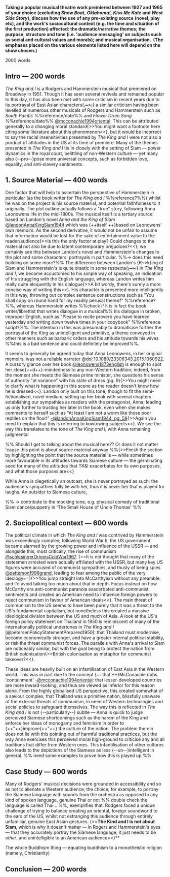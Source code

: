 **Taking a popular musical theatre work premiered between 1927 and 1965 of your choice (excluding _Show Boat_, _Oklahoma!,_ _Kiss Me Kate_ and _West Side Story_), discuss how the use of any pre-existing source (novel, play etc), and the work's sociocultural context (e.g. the time and situation of the first production) affected: the dramatic/narrative themes; the purpose, structure and tone (i.e. 'audience messaging' on subjects such as social and cultural values and morals); and musical organisation.  (The emphases placed on the various elements listed here will depend on the show chosen.)** 

2000 words
## Intro — 200 words
*The King and I* is a Rodgers and Hammerstein musical that premiered on Broadway in 1951. Though it has seen several revivals and remained popular to this day, it has also been met with some criticism in recent years due to its portrayal of East Asian characters{~~,~>;~~} a similar criticism having been levelled at numerous other musicals of Rodgers and Hammerstein such as *South Pacific* %%reference/date%% and *Flower Drum Song* %%reference/date%% [@mcconachie1994oriental](Uni%20Work/YEAR%203/SS%20Diss%20(Ludo)/Reading%20notes/@mcconachie1994oriental.md). This can be attributed generally to a changing moral standard{>>You might want a footnote here citing some literature about this phenomenon<<}, but it would be incorrect to say the racial insensitivities presented by *The King and I* were not also a product of attitudes in the US at its time of premiere.
Many of the themes presented in *The King and I* tie in closely with the setting of Siam — power dynamics in the royal court, belittling of non-Western culture — yet many also {--pro--}pose more universal concepts, such as forbidden love, equality, and anti-slavery sentiments. 
## 1. Source Material — 400 words
One factor that will help to ascertain the perspective of Hammerstein in particular (as the book writer for *The King and I* %%reference?%%) whilst he was on the project is his source material, and potential faithfulness to it originally. The plot outline actually follows a "true" story, following Anna Leonowens life in the mid-1800s. The musical itself is a tertiary source: based on Landon's novel *Anna and the King of Siam* [@landonAnnaKingSiam1944](Uni%20Work/YEAR%203/SS%20Diss%20(Ludo)/Reading%20notes/@landonAnnaKingSiam1944.md) which was {++itself ++}based on Leonowens' own memoirs. As the second derivative, it would not be unfair to assume that information would be lost for the sake of entertainment value to the reader/audience{>>Is this the only factor at play? Could changes to the material not also be due to latent contemporary prejudices?<<}; we certainly see this between Landon's novel and Hammerstein's changes to the plot and some characters' portrayals in particular. %%-> does this need building on some more?%%
The difference between Landon's {~~K~>k~~}ing of Siam and Hammerstein's is quite drastic in some respects{~~;~>:~~} in *The King and I*, we become accustomed to his simple way of speaking, an indication of his struggling with the English language, whereas Landon writes him really quite eloquently in his dialogue{>>A bit wordy, there's surely a more concise way of writing this<<}. His character is presented more intelligently in this way, throwing out complex sentence constructions such as "You shall copy on round hand for my readily perusal thereof" %%reference?%%, whereas Hammerstein writes %%check if it is in fact the book writer/librettist that writes dialogue in a musical%% his dialogue in broken, improper English, such as "Please to recite proverb you have learned yesterday and writing down twelve times in your copybook" %%reference script?%%. The intention in this was presumably to dramaticise further the portrayal of the King as unintelligent and primitive, a theme conveyed in other manners such as barbaric orders and his attitude towards his wives %%this is a bad sentence and could definitely be improved%%. 

It seems to generally be agreed today that Anna Leonowens, in her original memoirs, was not a reliable narrator [@doi:10.1080/23306343.2015.1060922](Uni%20Work/YEAR%203/SS%20Diss%20(Ludo)/Reading%20notes/@doi_10.1080_23306343.2015.1060922.md). A cursory glance over her book [@leonowens1873english](@leonowens1873english.md) is enough to spot her close{++d++}-mindedness to any non-Western tradition; indeed, from the moment she meets the Siamese prime minister, she questions his sense of authority "at variance" with his state of dress (pg. 9){>>You might need to clarify what is happening in this scene as the reader doesn't know how he is dressed<<}. Landon only built on this tone, though to fit the semi-fictionalised, novel medium, setting up her book with several chapters establishing our sympathies as readers with the protagonist, Anna; leading us only further to trusting her later in the book, even when she makes comments to herself such as "At least I am not a worm like those poor reptiles on the floor!" [-@landonAnnaKingSiam1944, pg. 58](Uni%20Work/YEAR%203/SS%20Diss%20(Ludo)/Reading%20notes/@landonAnnaKingSiam1944.md){>>Again you need to explain that this is referring to kowtowing subjects<<}. We see the way this translates to the tone of *The King and I*, with Anna remaining judgmental 

%% Should I get to talking about the musical here?? Or does it not matter 'cause this point is about source material anyway %%{>>Finish the section by highlighting the point that the source material is — while sometimes more favourable in its attitudes towards Siamese culture — the germinating seed for many of the attitudes that TK&I exacerbates for its own purposes, and what those purposes are<<}

While Anna is diegetically an outcast, she is never portrayed as such; the audience's sympathies fully lie with her, thus it is never her that is played for laughs. An outsider to Siamese culture, 

%%
	-> contribute to the mocking tone, e.g. physical comedy of traditional Siam dance/puppetry in 'The Small House of Uncle Thomas'
%%

## 2. Sociopolitical context — 600 words
The political climate in which *The King and I* was contrived by Hammerstein was exceedingly complex; following World War II, the US government became alarmed by the growing power and influence of the USSR — and alongside this, most critically, the rise of communism [@schlesingerOriginsColdWar1967](@schlesingerOriginsColdWar1967.md). {==It is not thought that many of the statesmen arrested were actually affiliated with the USSR, but many key US figures were accused of communist sympathies, and thusly of being spies [@patterson1996grand](@patterson1996grand.md), leading to fear among the public of the very ideology==}{>>You jump straight into McCarthyism without any preamble, and I'd avoid talking too much about that in depth. Focus instead on how McCarthy era anti-communist paranoia exacerbated anti-communist sentiments and created an American need to influence foreign powers to reject communism in favour of American ideals<<}. The main threat of communism to the US seems to have been purely that it was a threat to the US's fundamental capitalism, but nonetheless this created a massive ideological division between the US and much of Asia. 
A look at the US's foreign policy statement on Thailand in 1950 is reminiscent of many of the internationally political undertones in *The King and I* [@petersenPolicyStatementPrepared1950]: that Thailand must modernise, become economically stronger, and have a greater internal political stability, or risk the threat communist forces. The parallels with Anna's arrival to Siam are noticeably similar, but with the goal being to protect the nation from British colonisation{>>British colonisation as metaphor for communist takeover?<<}. 

These ideas are heavily built on an infantilisation of East Asia in the Western world. This was in part due to the concept {++that ++}McConachie dubs 'containment' [-@mcconachie1994oriental](Uni%20Work/YEAR%203/SS%20Diss%20(Ludo)/Reading%20notes/@mcconachie1994oriental.md): that lesser-developed countries are more inward-looking, and thus are viewed as inferior for this reason alone. From the highly globalised US perspective, this created somewhat of a saviour complex; that Thailand was a primitive nation, blissfully unaware of the external threats of communism, in need of Western technologies and social policies to safeguard themselves. The way this is reflected in *The King and I* is not {--particularly--} subtle — Anna is quick to judge perceived Siamese shortcomings such as the harem of the King and enforce her ideas of monogamy and feminism in order to {++"++}improve{++"++} the culture of the nation.
The problem therein does not lie with this pointing out of harmful traditional practices, but the way Anna exercises this perceived moral high-ground to criticise any and all traditions that differ from Western ones. 
This infantilisation of other cultures also leads to the depictions of the Siamese as less {--un--}intelligent in general. %% need some examples to prove how this is played up %%


## Case Study — 600 words
Many of Rodgers' musical decisions were grounded in accessibility and so as not to alienate a Western audience; the choice, for example, to portray the Siamese language with sounds from the orchestra as opposed to any kind of spoken language, genuine Thai or not %% double check the language is called Thai... %%, exemplifies that. Rodgers faced a unique challenge of trying to balance creating an oriental, foreign soundworld to the ears of the US, whilst not estranging this audience through entirely unfamiliar, genuine East Asian gestures. {>>**The Kind and I is not about Siam**, which is why it doesn't matter — in Rogers and Hammerstein's eyes — that they accurately portray the Siamese language; it just needs to be *other*, and unintelligible to an American audience<<}**

The whole Buddhism thing — equating buddhism to a monotheistic religion (namely, Christianity)
## Conclusion — 200 words
